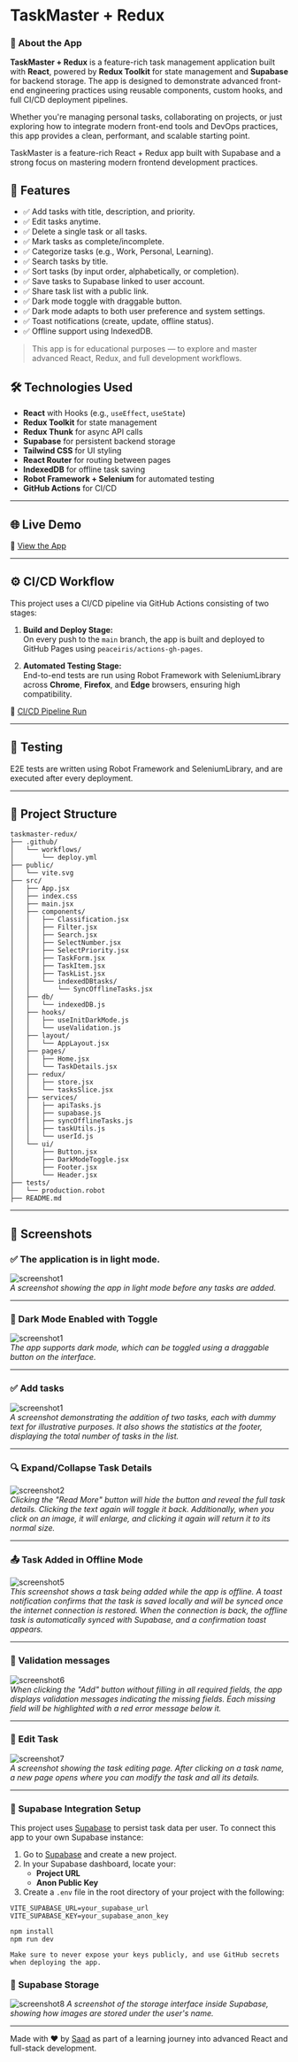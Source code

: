 # TaskMaster + Redux

### 📝 About the App

**TaskMaster + Redux** is a feature-rich task management application built with **React**, powered by **Redux Toolkit** for state management and **Supabase** for backend storage. The app is designed to demonstrate advanced front-end engineering practices using reusable components, custom hooks, and full CI/CD deployment pipelines.

Whether you're managing personal tasks, collaborating on projects, or just exploring how to integrate modern front-end tools and DevOps practices, this app provides a clean, performant, and scalable starting point.

TaskMaster is a feature-rich React + Redux app built with Supabase and a strong focus on mastering modern frontend development practices.

## 🚀 Features

- ✅ Add tasks with title, description, and priority.
- ✅ Edit tasks anytime.
- ✅ Delete a single task or all tasks.
- ✅ Mark tasks as complete/incomplete.
- ✅ Categorize tasks (e.g., Work, Personal, Learning).
- ✅ Search tasks by title.
- ✅ Sort tasks (by input order, alphabetically, or completion).
- ✅ Save tasks to Supabase linked to user account.
- ✅ Share task list with a public link.
- ✅ Dark mode toggle with draggable button.
- ✅ Dark mode adapts to both user preference and system settings.
- ✅ Toast notifications (create, update, offline status).
- ✅ Offline support using IndexedDB.

> This app is for educational purposes — to explore and master advanced React, Redux, and full development workflows.

## 🛠️ Technologies Used

- **React** with Hooks (e.g., `useEffect`, `useState`)
- **Redux Toolkit** for state management
- **Redux Thunk** for async API calls
- **Supabase** for persistent backend storage
- **Tailwind CSS** for UI styling
- **React Router** for routing between pages
- **IndexedDB** for offline task saving
- **Robot Framework + Selenium** for automated testing
- **GitHub Actions** for CI/CD

---

## 🌐 Live Demo

🔗 [View the App](https://saad78t.github.io/taskmaster-redux/)

---

## ⚙️ CI/CD Workflow

This project uses a CI/CD pipeline via GitHub Actions consisting of two stages:

1. **Build and Deploy Stage:**  
   On every push to the `main` branch, the app is built and deployed to GitHub Pages using `peaceiris/actions-gh-pages`.

2. **Automated Testing Stage:**  
   End-to-end tests are run using Robot Framework with SeleniumLibrary across **Chrome**, **Firefox**, and **Edge** browsers, ensuring high compatibility.

🔗 [CI/CD Pipeline Run](https://github.com/saad78t/taskmaster-redux/actions/runs/14683096721)

---

## 🧪 Testing

E2E tests are written using Robot Framework and SeleniumLibrary, and are executed after every deployment.

---

## 📁 Project Structure

```
taskmaster-redux/
├── .github/
│   └── workflows/
│       └── deploy.yml
├── public/
│   └── vite.svg
├── src/
│   ├── App.jsx
│   ├── index.css
│   ├── main.jsx
│   ├── components/
│   │   ├── Classification.jsx
│   │   ├── Filter.jsx
│   │   ├── Search.jsx
│   │   ├── SelectNumber.jsx
│   │   ├── SelectPriority.jsx
│   │   ├── TaskForm.jsx
│   │   ├── TaskItem.jsx
│   │   ├── TaskList.jsx
│   │   └── indexedDBtasks/
│   │       └── SyncOfflineTasks.jsx
│   ├── db/
│   │   └── indexedDB.js
│   ├── hooks/
│   │   ├── useInitDarkMode.js
│   │   └── useValidation.js
│   ├── layout/
│   │   └── AppLayout.jsx
│   ├── pages/
│   │   ├── Home.jsx
│   │   └── TaskDetails.jsx
│   ├── redux/
│   │   ├── store.jsx
│   │   └── tasksSlice.jsx
│   ├── services/
│   │   ├── apiTasks.js
│   │   ├── supabase.js
│   │   ├── syncOfflineTasks.js
│   │   ├── taskUtils.js
│   │   └── userId.js
│   └── ui/
│       ├── Button.jsx
│       ├── DarkModeToggle.jsx
│       ├── Footer.jsx
│       └── Header.jsx
├── tests/
│   └── production.robot
├── README.md
```

---

## 📸 Screenshots

### ✅ The application is in light mode.

![screenshot1](screenshoots/screenshot1.png)  
_A screenshot showing the app in light mode before any tasks are added._

---

### 🌙 Dark Mode Enabled with Toggle

![screenshot1](screenshoots/screenshot2.png)  
_The app supports dark mode, which can be toggled using a draggable button on the interface._

---

### ✅ Add tasks

![screenshot1](screenshoots/screenshot3.png)  
_A screenshot demonstrating the addition of two tasks, each with dummy text for illustrative purposes. It also shows the statistics at the footer, displaying the total number of tasks in the list._

---

### 🔍 Expand/Collapse Task Details

![screenshot2](screenshoots/screenshot4.png)  
_Clicking the "Read More" button will hide the button and reveal the full task details. Clicking the text again will toggle it back. Additionally, when you click on an image, it will enlarge, and clicking it again will return it to its normal size._

---

### 📤 Task Added in Offline Mode

![screenshot5](screenshoots/screenshot5.png)  
_This screenshot shows a task being added while the app is offline. A toast notification confirms that the task is saved locally and will be synced once the internet connection is restored. When the connection is back, the offline task is automatically synced with Supabase, and a confirmation toast appears._

---

### 🔁 Validation messages

![screenshot6](screenshoots/screenshot6.png)  
_When clicking the "Add" button without filling in all required fields, the app displays validation messages indicating the missing fields. Each missing field will be highlighted with a red error message below it._

---

### 🔁 Edit Task

![screenshot7](screenshoots/screenshot7.png)  
_A screenshot showing the task editing page. After clicking on a task name, a new page opens where you can modify the task and all its details._

---

### 🧩 Supabase Integration Setup

This project uses [Supabase](https://supabase.com) to persist task data per user. To connect this app to your own Supabase instance:

1. Go to [Supabase](https://supabase.com) and create a new project.
2. In your Supabase dashboard, locate your:
   - **Project URL**
   - **Anon Public Key**
3. Create a `.env` file in the root directory of your project with the following:

```env
VITE_SUPABASE_URL=your_supabase_url
VITE_SUPABASE_KEY=your_supabase_anon_key

npm install
npm run dev

Make sure to never expose your keys publicly, and use GitHub secrets when deploying the app.

```

### 🔁 Supabase Storage

![screenshot8](screenshoots/screenshot8.png)
_A screenshot of the storage interface inside Supabase, showing how images are stored under the user's name._

---

Made with ❤️ by [Saad](https://github.com/saad78t) as part of a learning journey into advanced React and full-stack development.
